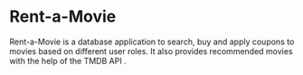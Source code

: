 # Rent-a-Movie

Rent-a-Movie is a database application to search, buy and apply coupons to movies based on different user roles.
It also provides recommended movies with the help of the TMDB API .
